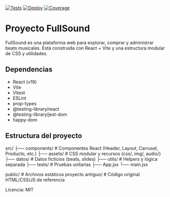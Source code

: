 <!-- Badges de CI y despliegue -->
[![Tests](https://img.shields.io/github/actions/workflow/status/Axel-DaMage/FullSound_React/test.yml?style=for-the-badge&label=Tests&logo=vitest&logoColor=white&color=1db954&labelColor=000000)](https://github.com/Axel-DaMage/FullSound_React/actions/workflows/test.yml)
[![Deploy](https://img.shields.io/github/actions/workflow/status/Axel-DaMage/FullSound_React/deploy.yml?style=for-the-badge&label=Deploy&logo=github&color=1db954&labelColor=000000)](https://github.com/Axel-DaMage/FullSound_React/actions/workflows/deploy.yml)
[![Coverage](https://img.shields.io/badge/coverage-6.06%25-red?style=for-the-badge&logo=vitest&logoColor=white&labelColor=000000)](./coverage/lcov-report/index.html)

# Proyecto FullSound

FullSound es una plataforma web para explorar, comprar y administrar beats musicales. Está construida con React + Vite y una estructura modular de CSS y utilidades.

## Dependencias
- React (v19)
- Vite
- Vitest
- ESLint
- prop-types
- @testing-library/react
- @testing-library/jest-dom
- happy-dom

## Estructura del proyecto

src/
├── components/      # Componentes React (Header, Layout, Carrusel, Producto, etc.)
├── assets/          # CSS modular y recursos (css/, img/, audio/)
├── datos/           # Datos ficticios (beats, slides)
├── utils/           # Helpers y lógica separada
├── tests/           # Pruebas unitarias
├── App.jsx
└── main.jsx

public/              # Archivos estáticos
proyecto antiguo/     # Código original HTML/CSS/JS de referencia

Licencia: MIT